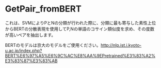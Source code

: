 # GetPair_fromBERT

これは、SVMによりPとNの分類が行われた際に、分類に最も寄与した素性上位からBERTの分散表現を使用してP,Nの単語のコサイン類似度を求め、その度数が高いペアを抽出します。

BERTのモデルは京大のモデルをご使用ください。http://nlp.ist.i.kyoto-u.ac.jp/index.php?BERT%E6%97%A5%E6%9C%AC%E8%AA%9EPretrained%E3%83%A2%E3%83%87%E3%83%AB
